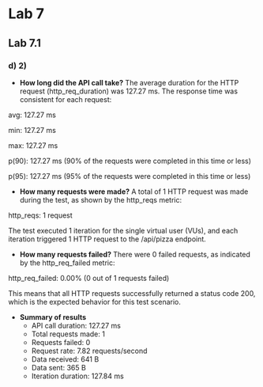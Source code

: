 # Lab 7
## Lab 7.1
### d) 2)
- **How long did the API call take?**
The average duration for the HTTP request (http_req_duration) was 127.27 ms. The response time was consistent for each request:

avg: 127.27 ms

min: 127.27 ms

max: 127.27 ms

p(90): 127.27 ms (90% of the requests were completed in this time or less)

p(95): 127.27 ms (95% of the requests were completed in this time or less)

- **How many requests were made?**
A total of 1 HTTP request was made during the test, as shown by the http_reqs metric:

http_reqs: 1 request

The test executed 1 iteration for the single virtual user (VUs), and each iteration triggered 1 HTTP request to the /api/pizza endpoint.

- **How many requests failed?**
There were 0 failed requests, as indicated by the http_req_failed metric:

http_req_failed: 0.00% (0 out of 1 requests failed)

This means that all HTTP requests successfully returned a status code 200, which is the expected behavior for this test scenario.

- **Summary of results**
    - API call duration: 127.27 ms
    - Total requests made: 1
    - Requests failed: 0
    - Request rate: 7.82 requests/second
    - Data received: 641 B
    - Data sent: 365 B
    - Iteration duration: 127.84 ms